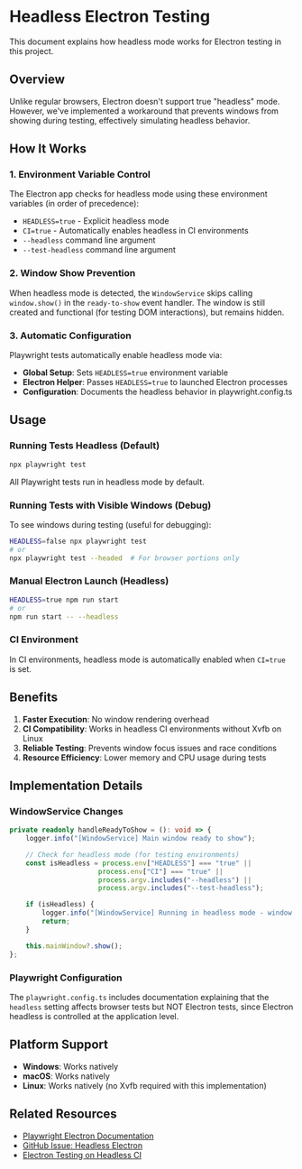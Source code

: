 # Headless Electron Testing

This document explains how headless mode works for Electron testing in this project.

## Overview

Unlike regular browsers, Electron doesn't support true "headless" mode. However, we've implemented a workaround that prevents windows from showing during testing, effectively simulating headless behavior.

## How It Works

### 1. Environment Variable Control

The Electron app checks for headless mode using these environment variables (in order of precedence):

- `HEADLESS=true` - Explicit headless mode
- `CI=true` - Automatically enables headless in CI environments
- `--headless` command line argument
- `--test-headless` command line argument

### 2. Window Show Prevention

When headless mode is detected, the `WindowService` skips calling `window.show()` in the `ready-to-show` event handler. The window is still created and functional (for testing DOM interactions), but remains hidden.

### 3. Automatic Configuration

Playwright tests automatically enable headless mode via:

- **Global Setup**: Sets `HEADLESS=true` environment variable
- **Electron Helper**: Passes `HEADLESS=true` to launched Electron processes
- **Configuration**: Documents the headless behavior in playwright.config.ts

## Usage

### Running Tests Headless (Default)

```bash
npx playwright test
```

All Playwright tests run in headless mode by default.

### Running Tests with Visible Windows (Debug)

To see windows during testing (useful for debugging):

```bash
HEADLESS=false npx playwright test
# or
npx playwright test --headed  # For browser portions only
```

### Manual Electron Launch (Headless)

```bash
HEADLESS=true npm run start
# or
npm run start -- --headless
```

### CI Environment

In CI environments, headless mode is automatically enabled when `CI=true` is set.

## Benefits

1. **Faster Execution**: No window rendering overhead
2. **CI Compatibility**: Works in headless CI environments without Xvfb on Linux
3. **Reliable Testing**: Prevents window focus issues and race conditions
4. **Resource Efficiency**: Lower memory and CPU usage during tests

## Implementation Details

### WindowService Changes

```typescript
private readonly handleReadyToShow = (): void => {
    logger.info("[WindowService] Main window ready to show");

    // Check for headless mode (for testing environments)
    const isHeadless = process.env["HEADLESS"] === "true" ||
                      process.env["CI"] === "true" ||
                      process.argv.includes("--headless") ||
                      process.argv.includes("--test-headless");

    if (isHeadless) {
        logger.info("[WindowService] Running in headless mode - window will not be shown");
        return;
    }

    this.mainWindow?.show();
};
```

### Playwright Configuration

The `playwright.config.ts` includes documentation explaining that the `headless` setting affects browser tests but NOT Electron tests, since Electron headless is controlled at the application level.

## Platform Support

- **Windows**: Works natively
- **macOS**: Works natively
- **Linux**: Works natively (no Xvfb required with this implementation)

## Related Resources

- [Playwright Electron Documentation](https://playwright.dev/docs/api/class-electron)
- [GitHub Issue: Headless Electron](https://github.com/microsoft/playwright/issues/13288)
- [Electron Testing on Headless CI](https://electronjs.org/docs/latest/tutorial/testing-on-headless-ci)
